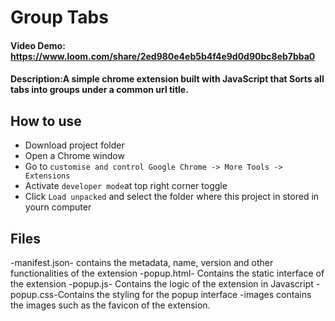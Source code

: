 # Group Tabs

#### Video Demo: <https://www.loom.com/share/2ed980e4eb5b4f4e9d0d90bc8eb7bba0>

#### Description:A simple chrome extension built with JavaScript that Sorts all tabs into groups under a common url title.

## How to use

- Download project folder
- Open a Chrome window
- Go to `customise and control Google Chrome -> More Tools -> Extensions`
- Activate `developer mode`at top right corner toggle
- Click `Load unpacked` and select the folder where this project in stored in yourn computer

## Files

-manifest.json- contains the metadata, name, version and other functionalities of the extension
-popup.html- Contains the static interface of the extension
-popup.js- Contains the logic of the extension in Javascript
-popup.css-Contains the styling for the popup interface
-images contains the images such as the favicon of the extension.
